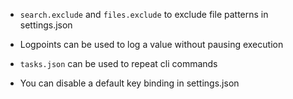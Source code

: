 - ```search.exclude``` and ```files.exclude``` to exclude file patterns in settings.json

- Logpoints can be used to log a value without pausing execution

- ```tasks.json``` can be used to repeat cli commands 


- You can disable a default key binding in settings.json
